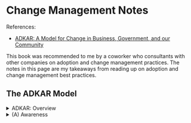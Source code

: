 # Change Management Notes

References:

- [ADKAR: A Model for Change in Business, Government, and our Community](https://a.co/d/e9L5tjz)

This book was recommended to me by a coworker who consultants with other companies on adoption and change management practices. The notes in this page are my takeaways from reading up on adoption and change management best practices.

## The ADKAR Model

<details><summary>ADKAR: Overview</summary>

<br>

Successful change, at its core is rooted in how to facilitate change with one person.

The ADKAR model is a framework for managing change in businesses and organizations, developed by [Prosci](https://www.prosci.com/), a recognized leader in change management methodologies. ADKAR stands for Awareness, Desire, Knowledge, Ability, and Reinforcement. These five elements represent the linear steps individuals and organizations need to go through to successfully implement change and ensure it is sustainable over time. All five elements must be in place for a change to be realized.

Here's a brief overview of each component:

1. **Awareness** of the need for change: The first step involves creating awareness among the employees or team members about the need for change. This includes understanding the reasons behind the change, why it is necessary for the success of the organization, and the risk of not changing. Awareness also includes information about the internal and external drivers that created the need for the change, as well as "what's in it for me".

2. **Desire** to support and participate in the change: After awareness, the next step is to foster a desire among individuals to support and engage in the change effort. Desire is ultimately about personal choice, and involves personal motivation and the willingness to adapt to new ways of working.

3. **Knowledge** of how to change: Once there is a desire to change, individuals need to be equipped with the knowledge of how to change. This includes understanding the new skills (training and education), behaviors, and attitudes required to implement the change effectively.

4. **Ability** to implement required skills and behaviors: Knowledge alone is not enough; individuals must also have the ability to implement the change. This means translating knowledge into action by implementing the change to meet expectations.

5. **Reinforcement** to sustain the change: The final step is to ensure that the change is sustained over time. This involves reinforcing and embedding the changes into the organization's culture through positive feedback, rewards, and ongoing support to prevent reverting to old behaviors.

The ADKAR model is widely used for its simplicity and effectiveness in guiding both individual and organizational change. It emphasizes the human side of change management, focusing on the steps individuals need to take to successfully adapt to new ways of working.

The lifecycle of ADKAR begins after a change has been identified. 

</details>

<details><summary>(A) Awareness</summary>



</details>


